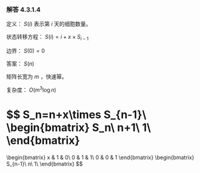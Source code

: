 ### 解答 4.3.1.4

定义： $S(i)$ 表示第 $i$ 天的细胞数量。

状态转移方程： $S(i)=i+x\times S_{i-1}$ 

边界： $S(0)=0$

答案： $S(n)$

矩阵长宽为 $m$ ，快速幂。

复杂度： $O(m^3\log n)$


$$
S_n=n+x\times S_{n-1}\\
\begin{bmatrix}
S_n\\
n+1\\
1\\
\end{bmatrix}
=
\begin{bmatrix}
x & 1 & 0\\
0 & 1 & 1\\
0 & 0 & 1
\end{bmatrix}
\begin{bmatrix}
S_{n-1}\\
n\\
1\\
\end{bmatrix}
$$
